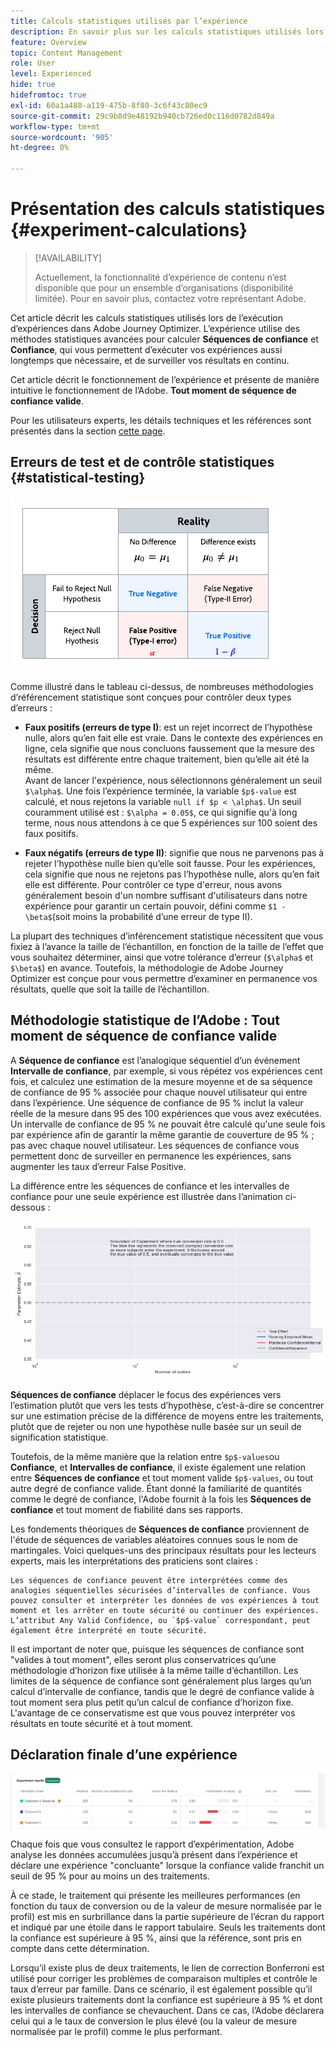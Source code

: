 ```yaml
---
title: Calculs statistiques utilisés par l’expérience
description: En savoir plus sur les calculs statistiques utilisés lors de l’exécution d’expériences
feature: Overview
topic: Content Management
role: User
level: Experienced
hide: true
hidefromtoc: true
exl-id: 60a1a488-a119-475b-8f80-3c6f43c80ec9
source-git-commit: 29c9b8d9e48192b940cb726ed0c116d0782d849a
workflow-type: tm+mt
source-wordcount: '905'
ht-degree: 0%

---
```


# Présentation des calculs statistiques {#experiment-calculations}

>[!AVAILABILITY]
>
>Actuellement, la fonctionnalité d’expérience de contenu n’est disponible que pour un ensemble d’organisations (disponibilité limitée). Pour en savoir plus, contactez votre représentant Adobe.

Cet article décrit les calculs statistiques utilisés lors de l’exécution d’expériences dans Adobe Journey Optimizer. L’expérience utilise des méthodes statistiques avancées pour calculer **Séquences de confiance** et **Confiance**, qui vous permettent d’exécuter vos expériences aussi longtemps que nécessaire, et de surveiller vos résultats en continu.

Cet article décrit le fonctionnement de l’expérience et présente de manière intuitive le fonctionnement de l’Adobe. **Tout moment de séquence de confiance valide**.

Pour les utilisateurs experts, les détails techniques et les références sont présentés dans la section [cette page](https://experienceleague.adobe.com/docs/journey-optimizer/assets/confidence_sequence_technical_details.pdf?lang=en).

## Erreurs de test et de contrôle statistiques {#statistical-testing}

![](assets/technote_1.png)

Comme illustré dans le tableau ci-dessus, de nombreuses méthodologies d’référencement statistique sont conçues pour contrôler deux types d’erreurs :

* **Faux positifs (erreurs de type I)**: est un rejet incorrect de l’hypothèse nulle, alors qu’en fait elle est vraie. Dans le contexte des expériences en ligne, cela signifie que nous concluons faussement que la mesure des résultats est différente entre chaque traitement, bien qu’elle ait été la même.
   </br>Avant de lancer l&#39;expérience, nous sélectionnons généralement un seuil `$\alpha$`. Une fois l’expérience terminée, la variable `$p$-value` est calculé, et nous rejetons la variable `null if $p < \alpha$`. Un seuil couramment utilisé est : `$\alpha = 0.05$`, ce qui signifie qu&#39;à long terme, nous nous attendons à ce que 5 expériences sur 100 soient des faux positifs.

* **Faux négatifs (erreurs de type II)**: signifie que nous ne parvenons pas à rejeter l’hypothèse nulle bien qu’elle soit fausse. Pour les expériences, cela signifie que nous ne rejetons pas l’hypothèse nulle, alors qu’en fait elle est différente. Pour contrôler ce type d&#39;erreur, nous avons généralement besoin d&#39;un nombre suffisant d&#39;utilisateurs dans notre expérience pour garantir un certain pouvoir, défini comme `$1 - \beta$`(soit moins la probabilité d’une erreur de type II).

La plupart des techniques d’inférencement statistique nécessitent que vous fixiez à l’avance la taille de l’échantillon, en fonction de la taille de l’effet que vous souhaitez déterminer, ainsi que votre tolérance d’erreur (`$\alpha$` et `$\beta$`) en avance. Toutefois, la méthodologie de Adobe Journey Optimizer est conçue pour vous permettre d’examiner en permanence vos résultats, quelle que soit la taille de l’échantillon.

## Méthodologie statistique de l’Adobe : Tout moment de séquence de confiance valide

A **Séquence de confiance** est l’analogique séquentiel d’un événement **Intervalle de confiance**, par exemple, si vous répétez vos expériences cent fois, et calculez une estimation de la mesure moyenne et de sa séquence de confiance de 95 % associée pour chaque nouvel utilisateur qui entre dans l’expérience. Une séquence de confiance de 95 % inclut la valeur réelle de la mesure dans 95 des 100 expériences que vous avez exécutées. Un intervalle de confiance de 95 % ne pouvait être calculé qu&#39;une seule fois par expérience afin de garantir la même garantie de couverture de 95 % ; pas avec chaque nouvel utilisateur. Les séquences de confiance vous permettent donc de surveiller en permanence les expériences, sans augmenter les taux d’erreur False Positive.

La différence entre les séquences de confiance et les intervalles de confiance pour une seule expérience est illustrée dans l’animation ci-dessous :

![](assets/technote_2.gif)

**Séquences de confiance** déplacer le focus des expériences vers l’estimation plutôt que vers les tests d’hypothèse, c’est-à-dire se concentrer sur une estimation précise de la différence de moyens entre les traitements, plutôt que de rejeter ou non une hypothèse nulle basée sur un seuil de signification statistique.

Toutefois, de la même manière que la relation entre `$p$-values`ou **Confiance**, et **Intervalles de confiance**, il existe également une relation entre **Séquences de confiance** et tout moment valide `$p$-values`, ou tout autre degré de confiance valide. Étant donné la familiarité de quantités comme le degré de confiance, l&#39;Adobe fournit à la fois les **Séquences de confiance** et tout moment de fiabilité dans ses rapports.

Les fondements théoriques de **Séquences de confiance** proviennent de l&#39;étude de séquences de variables aléatoires connues sous le nom de martingales. Voici quelques-uns des principaux résultats pour les lecteurs experts, mais les interprétations des praticiens sont claires :

    Les séquences de confiance peuvent être interprétées comme des analogies séquentielles sécurisées d’intervalles de confiance. Vous pouvez consulter et interpréter les données de vos expériences à tout moment et les arrêter en toute sécurité ou continuer des expériences. L’attribut Any Valid Confidence, ou `$p$-value` correspondant, peut également être interprété en toute sécurité.

Il est important de noter que, puisque les séquences de confiance sont &quot;valides à tout moment&quot;, elles seront plus conservatrices qu’une méthodologie d’horizon fixe utilisée à la même taille d’échantillon. Les limites de la séquence de confiance sont généralement plus larges qu’un calcul d’intervalle de confiance, tandis que le degré de confiance valide à tout moment sera plus petit qu’un calcul de confiance d’horizon fixe. L&#39;avantage de ce conservatisme est que vous pouvez interpréter vos résultats en toute sécurité et à tout moment.

## Déclaration finale d’une expérience

![](assets/experimentation_report_2.png)

Chaque fois que vous consultez le rapport d’expérimentation, Adobe analyse les données accumulées jusqu’à présent dans l’expérience et déclare une expérience &quot;concluante&quot; lorsque la confiance valide franchit un seuil de 95 % pour au moins un des traitements.

À ce stade, le traitement qui présente les meilleures performances (en fonction du taux de conversion ou de la valeur de mesure normalisée par le profil) est mis en surbrillance dans la partie supérieure de l’écran du rapport et indiqué par une étoile dans le rapport tabulaire. Seuls les traitements dont la confiance est supérieure à 95 %, ainsi que la référence, sont pris en compte dans cette détermination.

Lorsqu’il existe plus de deux traitements, le lien de correction Bonferroni est utilisé pour corriger les problèmes de comparaison multiples et contrôle le taux d’erreur par famille. Dans ce scénario, il est également possible qu’il existe plusieurs traitements dont la confiance est supérieure à 95 % et dont les intervalles de confiance se chevauchent. Dans ce cas, l’Adobe déclarera celui qui a le taux de conversion le plus élevé (ou la valeur de mesure normalisée par le profil) comme le plus performant.
